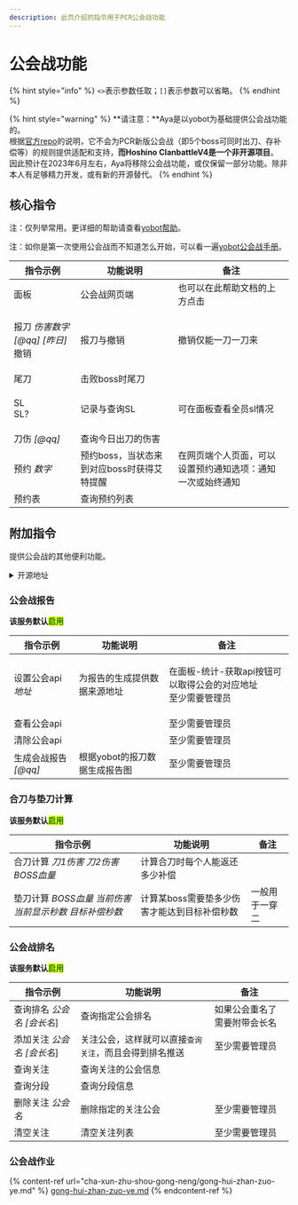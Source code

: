 ```yaml
---
description: 此页介绍的指令用于PCR公会战功能
---
```


# 公会战功能

{% hint style="info" %}
`<>`表示参数任取；`[]`表示参数可以省略。
{% endhint %}

{% hint style="warning" %}
**请注意：**Aya是以yobot为基础提供公会战功能的。\
根据[官方repo](https://github.com/yuudi/yobot)的说明，它不会为PCR新版公会战（即5个boss可同时出刀、存补偿等）的规则提供适配和支持，**而Hoshino ClanbattleV4是一个非开源项目**。\
因此预计在2023年6月左右，Aya将移除公会战功能，或仅保留一部分功能。除非本人有足够精力开发，或有新的开源替代。
{% endhint %}

## 核心指令

注：仅列举常用。更详细的帮助请查看[yobot帮助](https://madoka.fun/help/)。

注：如你是第一次使用公会战而不知道怎么开始，可以看一遍[yobot公会战手册](https://madoka.fun/manual)。

| 指令示例                                     | 功能说明                      | 备注                            |
| ---------------------------------------- | ------------------------- | ----------------------------- |
| 面板                                       | 公会战网页端                    | 也可以在此帮助文档的上方点击                |
| <p>报刀 <em>伤害数字 [@qq] [昨日]</em><br>撤销</p> | 报刀与撤销                     | 撤销仅能一刀一刀来                     |
| 尾刀                                       | 击败boss时尾刀                 |                               |
| <p>SL<br>SL?</p>                         | 记录与查询SL                   | 可在面板查看全员sl情况                  |
| 刀伤 _\[@qq]_                              | 查询今日出刀的伤害                 |                               |
| 预约 _数字_                                  | 预约boss，当状态来到对应boss时获得艾特提醒 | 在网页端个人页面，可以设置预约通知选项：通知一次或始终通知 |
| 预约表                                      | 查询预约列表                    |                               |

## 附加指令

提供公会战的其他便利功能。

<details>

<summary>开源地址</summary>

公会战报告：[https://github.com/zyujs/clanbattle\_report](https://github.com/zyujs/clanbattle\_report)

公会战排名：[https://github.com/zyujs/clanbattle\_rank](https://github.com/zyujs/clanbattle\_rank)

</details>

### 公会战报告

**该服务默认**<mark style="color:green;">**启用**</mark>

| 指令示例            | 功能说明              | 备注                                          |
| --------------- | ----------------- | ------------------------------------------- |
| 设置公会api _地址_    | 为报告的生成提供数据来源地址    | <p>在面板-统计-获取api按钮可以取得公会的对应地址<br>至少需要管理员</p> |
| 查看公会api         |                   | 至少需要管理员                                     |
| 清除公会api         |                   | 至少需要管理员                                     |
| 生成会战报告 _\[@qq]_ | 根据yobot的报刀数据生成报告图 | 至少需要管理员                                     |

### 合刀与垫刀计算

**该服务默认**<mark style="color:green;">**启用**</mark>

| 指令示例                                 | 功能说明                     | 备注      |
| ------------------------------------ | ------------------------ | ------- |
| 合刀计算 _刀1伤害_ _刀2伤害_ _BOSS血量_          | 计算合刀时每个人能返还多少补偿          |         |
| 垫刀计算 _BOSS血量_ _当前伤害_ _当前显示秒数 目标补偿秒数_ | 计算某boss需要垫多少伤害才能达到目标补偿秒数 | 一般用于一穿二 |

### 公会战排名

**该服务默认**<mark style="color:green;">**启用**</mark>

| 指令示例                | 功能说明                         | 备注              |
| ------------------- | ---------------------------- | --------------- |
| 查询排名 _公会名_ _\[会长名_] | 查询指定公会排名                     | 如果公会重名了 需要附带会长名 |
| 添加关注 _公会名 \[会长名_]   | 关注公会，这样就可以直接`查询关注`，而且会得到排名推送 | 至少需要管理员         |
| 查询关注                | 查询关注的公会信息                    |                 |
| 查询分段                | 查询分段信息                       |                 |
| 删除关注 _公会名_          | 删除指定的关注公会                    | 至少需要管理员         |
| 清空关注                | 清空关注列表                       | 至少需要管理员         |

### 公会战作业

{% content-ref url="cha-xun-zhu-shou-gong-neng/gong-hui-zhan-zuo-ye.md" %}
[gong-hui-zhan-zuo-ye.md](cha-xun-zhu-shou-gong-neng/gong-hui-zhan-zuo-ye.md)
{% endcontent-ref %}
